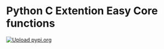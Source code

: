 # Python C Extention Easy Core functions
[![Upload pypi.org](https://github.com/kirin123kirin/ccore/actions/workflows/pypi.yml/badge.svg?branch=v0.1.2)](https://github.com/kirin123kirin/ccore/actions/workflows/pypi.yml)
